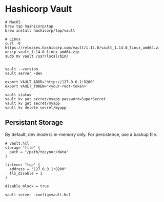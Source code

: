# Hashicorp Vault

```
# MacOS
brew tap hashicorp/tap
brew install hashicorp/tap/vault

# Linux
curl -O https://releases.hashicorp.com/vault/1.14.0/vault_1.14.0_linux_amd64.zip
unzip vault_1.14.0_linux_amd64.zip
sudo mv vault /usr/local/bin/


vault --version
vault server -dev

export VAULT_ADDR='http://127.0.0.1:8200'
export VAULT_TOKEN='<your-root-token>'

vault status
vault kv put secret/myapp password=SuperSecret
vault kv get secret/myapp
vault kv delete secret/myapp
```

## Persistant Storage

By default, dev mode is in-memory only. For persistence, use a backup file.

```
# vault.hcl
storage "file" {
  path = "/path/to/your/data"
}

listener "tcp" {
  address = "127.0.0.1:8200"
  tls_disable = 1
}

disable_mlock = true
```

```
vault server -config=vault.hcl
```
